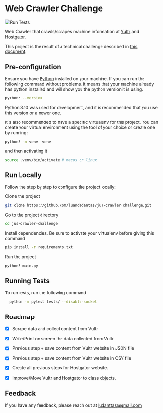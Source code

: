 # Web Crawler Challenge

[![Run Tests](https://github.com/luandadantas/jus-crawler-challenge/actions/workflows/run_tests.yaml/badge.svg)](https://github.com/luandadantas/jus-crawler-challenge/actions/workflows/run_tests.yaml)

Web Crawler that crawls/scrapes machine information at [Vultr](https://www.vultr.com/products/bare-metal/#pricing) and [Hostgator](https://www.hostgator.com/vps-hosting).

This project is the result of a technical challenge described in [this document](challenge_description.md).


## Pre-configuration

Ensure you have [Python](https://www.python.org/downloads/) installed on your machine. If you can run the following command without problems, it means that your machine already has python installed and will show you the python version it is using.

```bash
python3 --version
```

Python 3.10 was used for development, and it is recommended that you use this version or a newer one.

It´s also recommended to have a specific virtualenv for this project. You can create your virtual environment using the tool of your choice or create one by running:

```bash
python3 -m venv .venv
```

and then activating it
```bash
source .venv/bin/activate # macos or linux
```


## Run Locally
Follow the step by step to configure the project locally:

Clone the project

```bash
git clone https://github.com/luandadantas/jus-crawler-challenge.git
```

Go to the project directory

```bash
cd jus-crawler-challenge
```

Install dependencies. Be sure to activate your virtualenv before giving this command

```bash
pip install -r requirements.txt
```

Run the project

```bash
python3 main.py
```

## Running Tests

To run tests, run the following command

```bash
  python -m pytest tests/ --disable-socket
```


## Roadmap

- [x] Scrape data and collect content from Vultr
- [x] Write/Print on screen the data collected from Vultr
- [x] Previous step + save content from Vultr website in JSON file
- [x] Previous step + save content from Vultr website in CSV file
- [x] Create all previous steps for Hostgator website.
- [x] Improve/Move Vultr and Hostgator to class objects.


## Feedback

If you have any feedback, please reach out at ludanttas@gmail.com